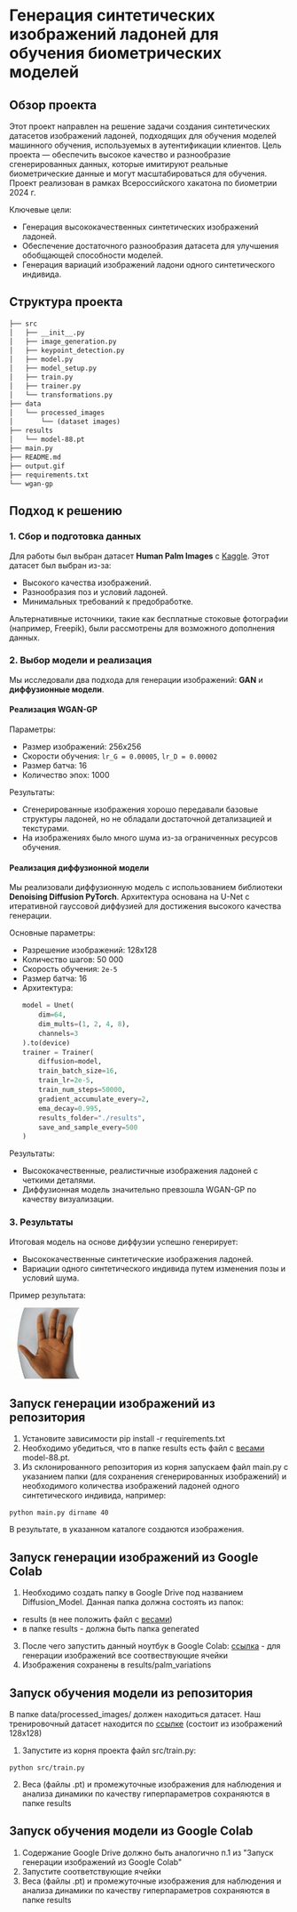 
# Генерация синтетических изображений ладоней для обучения биометрических моделей

## Обзор проекта

Этот проект направлен на решение задачи создания синтетических датасетов изображений ладоней, подходящих для обучения моделей машинного обучения, используемых в аутентификации клиентов. Цель проекта — обеспечить высокое качество и разнообразие сгенерированных данных, которые имитируют реальные биометрические данные и могут масштабироваться для обучения. Проект реализован в рамках Всероссийского хакатона по биометрии 2024 г.

Ключевые цели:
- Генерация высококачественных синтетических изображений ладоней.
- Обеспечение достаточного разнообразия датасета для улучшения обобщающей способности моделей.
- Генерация вариаций изображений ладони одного синтетического индивида.

## Структура проекта
```
├── src
│   ├── __init__.py
│   ├── image_generation.py
│   ├── keypoint_detection.py
│   ├── model.py
│   ├── model_setup.py
│   ├── train.py
│   ├── trainer.py
│   └── transformations.py
├── data
│   └── processed_images
│       └── (dataset images)
├── results
│   └── model-88.pt
├── main.py
├── README.md
├── output.gif
├── requirements.txt
└── wgan-gp
```

## Подход к решению

### 1. Сбор и подготовка данных
Для работы был выбран датасет **Human Palm Images** с [Kaggle](https://www.kaggle.com/datasets/feyiamujo/human-palm-images). Этот датасет был выбран из-за:
- Высокого качества изображений.
- Разнообразия поз и условий ладоней.
- Минимальных требований к предобработке.

Альтернативные источники, такие как бесплатные стоковые фотографии (например, Freepik), были рассмотрены для возможного дополнения данных.

### 2. Выбор модели и реализация
Мы исследовали два подхода для генерации изображений: **GAN** и **диффузионные модели**.

#### Реализация WGAN-GP
Параметры:
- Размер изображений: 256x256
- Скорости обучения: `lr_G = 0.00005`, `lr_D = 0.00002`
- Размер батча: 16
- Количество эпох: 1000

Результаты:
- Сгенерированные изображения хорошо передавали базовые структуры ладоней, но не обладали достаточной детализацией и текстурами.
- На изображениях было много шума из-за ограниченных ресурсов обучения.

#### Реализация диффузионной модели
Мы реализовали диффузионную модель с использованием библиотеки **Denoising Diffusion PyTorch**. Архитектура основана на U-Net с итеративной гауссовой диффузией для достижения высокого качества генерации.

Основные параметры:
- Разрешение изображений: 128x128
- Количество шагов: 50 000
- Скорость обучения: `2e-5`
- Размер батча: 16
- Архитектура:
  ```python
  model = Unet(
      dim=64,
      dim_mults=(1, 2, 4, 8),
      channels=3
  ).to(device)
  trainer = Trainer(
      diffusion=model,
      train_batch_size=16,
      train_lr=2e-5,
      train_num_steps=50000,
      gradient_accumulate_every=2,
      ema_decay=0.995,
      results_folder="./results",
      save_and_sample_every=500
  )
  ```

Результаты:
- Высококачественные, реалистичные изображения ладоней с четкими деталями.
- Диффузионная модель значительно превзошла WGAN-GP по качеству визуализации.

### 3. Результаты
Итоговая модель на основе диффузии успешно генерирует:
- Высококачественные синтетические изображения ладоней.
- Вариации одного синтетического индивида путем изменения позы и условий шума.

Пример результата:

![пример генерации](output.gif)

## Запуск генерации изображений из репозитория
1. Установите зависимости pip install -r requirements.txt
2. Необходимо убедиться, что в папке results есть файл с [весами](https://drive.google.com/file/d/1AaOvAYpjl3-FsEQ2WD_CtHW74REYTVTZ/view?usp=sharing) model-88.pt.
3. Из склонированного репозитория из корня запускаем файл main.py с указанием папки (для сохранения сгенерированных изображений) и необходимого количества изображений ладоней одного синтетического индивида, например: 
```
python main.py dirname 40
```
В результате, в указанном каталоге создаются изображения.

## Запуск генерации изображений из Google Colab
1. Необходимо создать папку в Google Drive под названием Diffusion_Model. Данная папка должна состоять из папок:
 - results (в нее положить файл с [весами](https://drive.google.com/file/d/1AaOvAYpjl3-FsEQ2WD_CtHW74REYTVTZ/view?usp=sharing))
 - в папке results - должна быть папка generated 
3. После чего запустить данный ноутбук в Google Colab: [ссылка](https://colab.research.google.com/drive/1l94Ig_zMgHkW_kxD5Iz8yRBSjNMVJdkg?usp=sharing) - для генерации изображений все соотвествующие ячейки 
4. Изображения сохранены в results/palm_variations

## Запуск обучения модели из репозитория
В папке data/processed_images/ должен находиться датасет. Наш тренировочный датасет находится по [ссылке](https://drive.google.com/drive/folders/1Iu5WQsy9tmPNHJarNQj0rbwmF05uUum6?usp=sharing) (состоит из изображений 128х128)

1. Запустите из корня проекта файл src/train.py:
```
python src/train.py  
```
2. Веса (файлы .pt) и промежуточные изображения для наблюдения и анализа динамики по качеству гиперпараметров сохраняются в папке results

## Запуск обучения модели из Google Colab
1. Содержание Google Drive должно быть аналогично п.1 из "Запуск генерации изображений из Google Colab"
2. Запустите соответствующие ячейки
3. Веса (файлы .pt) и промежуточные изображения для наблюдения и анализа динамики по качеству гиперпараметров сохраняются в папке results


